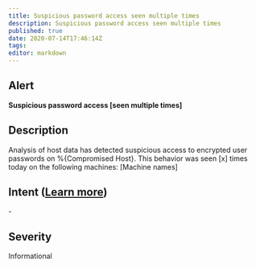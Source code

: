 ```yaml
---
title: Suspicious password access seen multiple times
description: Suspicious password access seen multiple times
published: true
date: 2020-07-14T17:46:14Z
tags:
editor: markdown
---
```


## Alert
**Suspicious password access [seen multiple times]**

## Description
Analysis of host data has detected suspicious access to encrypted user passwords on %{Compromised Host}. This behavior was seen [x] times today on the following machines: [Machine names]

## Intent ([Learn more](/public/security/alerts/intentions.md))
\-

## Severity
Informational




